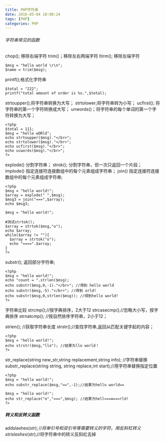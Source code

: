 ```yaml
---
title: PHP字符串
date: 2016-05-04 10:00:24
tags: [PHP]
categories: PHP
---
```

###### 字符串常见的函数
chop(); 移除右端字符
trim()；移除左右两端字符
ltirm(); 移除左端字符
```
$msg = "hello world \r\n";
$name = trim($msg);
```
printf();格式化字符串
```
$total = "222";
printf("total amount of order is %s.",$total);
```
strtoupper();将字符串转换为大写；
strtolower;将字符串转为小写；
ucfirst(); 将字符串的第一个字符转换成大写；
unwords()；将字符串的每个单词的第一个字符转换为大写；
```
<?php
$total = 111;
$msg = "hello wORld";
echo strtoupper($msg)."</br>";
echo strtolower($msg)."</br>";
echo ucfirst($msg)."</br>";
echo ucwords($msg)."</br>";
?>
```
explode() 分割字符串；
strok(); 分割字符串，但一次只返回一个片段；
implode() 指定连接符连接数组中的每个元素组成字符串；
join() 指定连接符连接数组中的每个元素组成字符串;
```
<?php
$msg = "hello world!";
$array = explode(" ",$msg);
$msg3 = join("===",$array);
echo $msg3;

$msg = "hello world!";

#测试strtok();
$array = strtok($msg,"o");
echo $array;
while($array != ""){
  $array = strtok("o");
  echo "====".$array;
}
?>
```
substr(); 返回部分字符串;
```
<?php
$msg = "hello world!";
echo "count = ".strlen($msg);
echo substr($msg,0,-1)."</br>"; //得到 hello world
echo substr($msg,-5)."</br>"; //得到 orld!
echo substr($msg,0,strlen($msg)); //得到hello world!
?>
```
字符串比较
strcmp();//按字典排序，2大于12
strcasecmp();//忽略大小写，按字典排序
strnatcmp(); //按自然排序字符串，2小于12；

strlen(); //获取字符串长度
strstr();//查找字符串,返回从匹配关键字起的内容；
```
<?php
$msg = "hello world!";
echo strstr($msg,"llo"); //结果为llo world！
?>
```
str_replace(string new_str,string replacement,string info); //字符串替换
substr_replace(string string, string replace,int start);//用字符串替换指定位置
```
<?php
$msg = "hello world!";
echo substr_replace($msg,"==",-1);//结果为hello world==

$msg = "hello world!";
echo str_replace("o","===",$msg); //结果为hell===w===rld!
?>
```
##### 转义和反转义函数
addslashes($str); //将单引号和双引号等需要转义的字符，用反斜杠转义
strislashes($str);//将字符串中的转义反斜杠去掉



